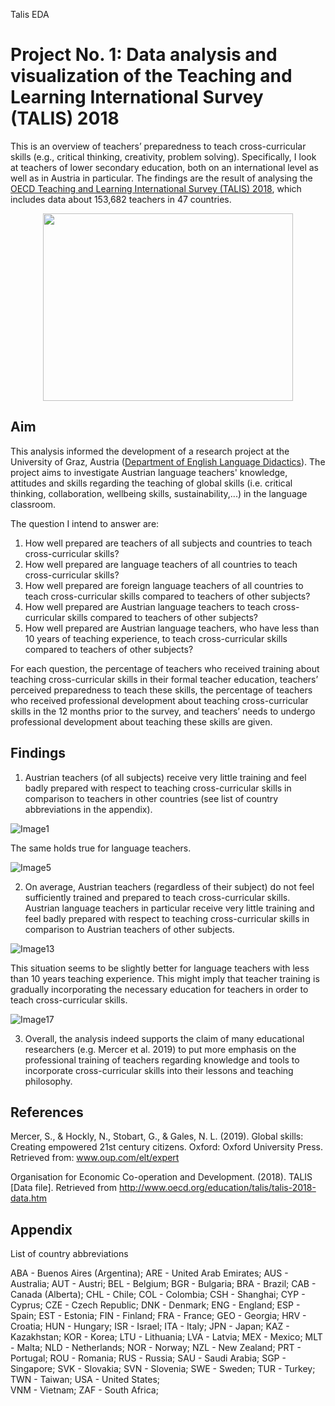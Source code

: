 Talis EDA
# Project No. 1: Data analysis and visualization of the Teaching and Learning International Survey (TALIS) 2018 

This is an overview of teachers’ preparedness to teach cross-curricular skills (e.g., critical thinking, creativity, problem solving). Specifically, I look at teachers of lower secondary education, both on an international level as well as in Austria in particular. The findings are the result of analysing the <a href = "http://www.oecd.org/education/talis/">OECD Teaching and Learning International Survey (TALIS) 2018</a>, which includes data about 153,682 teachers in 47 countries.
<p align="center">
  <img width="400" height="300" src="https://cdn.pixabay.com/photo/2017/08/06/20/36/school-2596090_960_720.png">
</p>

## Aim 

This analysis informed the development of a research project at the University of Graz, Austria (<a href= "https://anglistik.uni-graz.at/de/fachdidaktik/">Department of English Language Didactics</a>). The project aims to investigate Austrian language teachers' knowledge, attitudes and skills regarding the teaching of global skills (i.e. critical thinking, collaboration, wellbeing skills, sustainability,...) in the language classroom.

The question I intend to answer are:
1. How well prepared are teachers of all subjects and countries to teach cross-curricular skills?
2. How well prepared are language teachers of all countries to teach cross-curricular skills?
3. How well prepared are foreign language teachers of all countries to teach cross-curricular skills compared to teachers of other subjects?
4. How well prepared are Austrian language teachers to teach cross-curricular skills compared to teachers of other subjects?
5. How well prepared are Austrian language teachers, who have less than 10 years of teaching experience, to teach cross-curricular skills compared to teachers of other subjects?

For each question, the percentage of teachers who received training about teaching cross-curricular skills in their formal teacher education, teachers’ perceived preparedness to teach these skills, the percentage of teachers who received professional development about teaching cross-curricular skills in the 12 months prior to the survey, and teachers’ needs to undergo professional development about teaching these skills are given.

## Findings

1. Austrian teachers (of all subjects) receive very little training and feel badly prepared with respect to teaching cross-curricular skills in comparison to teachers in other countries (see list of country abbreviations in the appendix). 

![Image1](https://github.com/HeleneFabia/talis-eda/blob/master/images/rq_all_subj_global_formal_ed.png)

The same holds true for language teachers. 

![Image5](https://github.com/HeleneFabia/talis-eda/blob/master/images/rq_only_lang_globalformal_ed.png)

2.  On average, Austrian teachers (regardless of their subject) do not feel sufficiently trained and prepared to teach cross-curricular skills. Austrian language teachers in particular receive very little training and feel badly prepared with respect to teaching cross-curricular skills in comparison to Austrian teachers of other subjects.

![Image13](https://github.com/HeleneFabia/talis-eda/blob/master/images/rq_aut_formal_ed.png)

This situation seems to be slightly better for language teachers with less than 10 years teaching experience. This might imply that teacher training is gradually incorporating the necessary education for teachers in order to teach cross-curricular skills. 

![Image17](https://github.com/HeleneFabia/talis-eda/blob/master/images/rq_aut_10_formal_ed.png)

3. Overall, the analysis indeed supports the claim of many educational researchers (e.g. Mercer et al. 2019) to put more emphasis on the professional training of teachers regarding knowledge and tools to incorporate cross-curricular skills into their lessons and teaching philosophy.

## References

Mercer, S., & Hockly, N., Stobart, G., & Gales, N. L. (2019). Global skills: Creating empowered 21st century citizens. Oxford: Oxford University Press. Retrieved from: www.oup.com/elt/expert

Organisation for Economic Co-operation and Development. (2018). TALIS [Data file]. Retrieved from http://www.oecd.org/education/talis/talis-2018-data.htm

## Appendix

List of country abbreviations

ABA - Buenos Aires (Argentina);
ARE - United Arab Emirates;
AUS - Australia;
AUT - Austri;
BEL - Belgium;
BGR - Bulgaria;
BRA - Brazil;
CAB - Canada (Alberta);
CHL	- Chile;
COL	-	Colombia;
CSH	-	Shanghai;
CYP	-	Cyprus;
CZE	-	Czech Republic;
DNK	- Denmark;
ENG	-	England;
ESP	-	Spain;
EST	-	Estonia;
FIN	-	Finland;
FRA	-	France;
GEO	-	Georgia;
HRV	-	Croatia;
HUN	-	Hungary;
ISR	-	Israel;
ITA	-	Italy;
JPN	-	Japan;
KAZ	-	Kazakhstan;
KOR	-	Korea;
LTU	-	Lithuania;
LVA	-	Latvia;
MEX	-	Mexico;
MLT	-	Malta;
NLD	-	Netherlands;
NOR	-	Norway;
NZL	-	New Zealand;
PRT	-	Portugal;
ROU	-	Romania;
RUS	-	Russia;
SAU	-	Saudi Arabia;
SGP	-	Singapore;
SVK	-	Slovakia;
SVN	-	Slovenia;
SWE	-	Sweden;
TUR	-	Turkey;
TWN	-	Taiwan;
USA	-	United States;	
VNM	-	Vietnam;
ZAF	-	South Africa;

